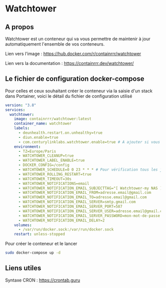 # Watchtower



## A propos

Watchtower est un conteneur qui va vous permettre de maintenir à jour automatiquement l'ensemble de vos conteneurs.



Lien vers l'image : https://hub.docker.com/r/containrrr/watchtower

Lien vers la documentation :  https://containrrr.dev/watchtower/



## Le fichier de configuration docker-compose

Pour celles et ceux souhaitant créer le conteneur via la saisie d'un stack dans Portainer, voici le détail du fichier de configuration utilisé

```yaml
version: "3.8"
services:
  watchtower:
    image: containrrr/watchtower:latest
    container_name: watchtower
    labels:
      - deunhealth.restart.on.unhealthy=true
      - diun.enable=true
      - com.centurylinklabs.watchtower.enable=true # A ajouter si vous souhaitez que watchtower mette à jour ce conteneur
    environment:
      - TZ=Europe/Paris
      - WATCHTOWER_CLEANUP=true
      - WATCHTOWER_LABEL_ENABLE=true
      - DOCKER_CONFIG=/config
      - WATCHTOWER_SCHEDULE=0 0 23 * * * # Pour vérification tous les jours à 23h00 
      - WATCHTOWER_ROLLING_RESTART=true
      - WATCHTOWER_TIMEOUT=30s
      - WATCHTOWER_NOTIFICATIONS=email
      - WATCHTOWER_NOTIFICATION_EMAIL_SUBJECTTAG="[ Watchtower-my NAS ]"
      - WATCHTOWER_NOTIFICATION_EMAIL_FROM=adresse.email@gmail.com
      - WATCHTOWER_NOTIFICATION_EMAIL_TO=adresse.email@gmail.com
      - WATCHTOWER_NOTIFICATION_EMAIL_SERVER=smtp.gmail.com
      - WATCHTOWER_NOTIFICATION_EMAIL_SERVER_PORT=587
      - WATCHTOWER_NOTIFICATION_EMAIL_SERVER_USER=adresse.email@gmail.com
      - WATCHTOWER_NOTIFICATION_EMAIL_SERVER_PASSWORD=mon-mot-de-passe
      - WATCHTOWER_NOTIFICATION_EMAIL_DELAY=2
    volumes:
      - /var/run/docker.sock:/var/run/docker.sock
    restart: unless-stopped
```

Pour créer le conteneur et le lancer

````bash
sudo docker-compose up -d
````



## Liens utiles

Syntaxe CRON : https://crontab.guru
